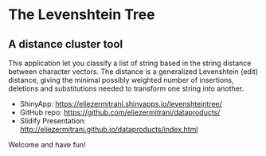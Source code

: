 # The Levenshtein Tree
## A distance cluster tool

This application let you classify a list of string based in the string distance between character vectors. The distance is a generalized Levenshtein (edit) distance, giving the minimal possibly weighted number of insertions, deletions and substitutions needed to transform one string into another.

- ShinyApp: https://eliezermitrani.shinyapps.io/levenshteintree/
- GitHub repo: https://github.com/eliezermitrani/dataproducts/
- Slidify Presentation: http://eliezermitrani.github.io/dataproducts/index.html

Welcome and have fun! 
